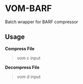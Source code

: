 # VOM-BARF

Batch wrapper for BARF compressor

## Usage

**Compress File**

> vom c input

**Decompress File**

> vom d input
